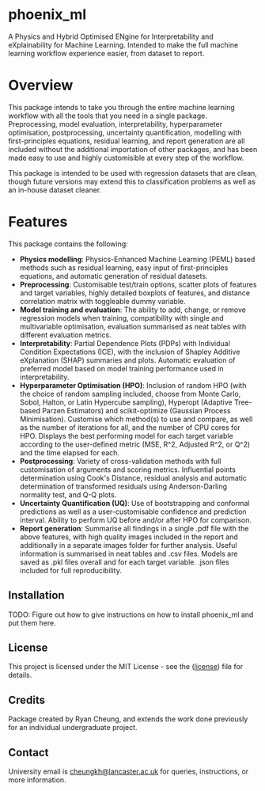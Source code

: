 # phoenix_ml
A Physics and Hybrid Optimised ENgine for Interpretability and eXplainability for Machine Learning. Intended to make the full machine learning workflow experience easier, from dataset to report.

# Overview

This package intends to take you through the entire machine learning workflow with all the tools that you need in a single package. Preprocessing, model evaluation, interpretability, hyperparameter optimisation, postprocessing, uncertainty quantification, modelling with first-principles equations, residual learning, and report generation are all included without the additional importation of other packages, and has been made easy to use and highly customisible at every step of the workflow.

This package is intended to be used with regression datasets that are clean, though future versions may extend this to classification problems as well as an in-house dataset cleaner.

# Features

This package contains the following:
- **Physics modelling**: Physics-Enhanced Machine Learning (PEML) based methods such as residual learning, easy input of first-principles equations, and automatic generation of residual datasets.
- **Preprocessing**: Customisable test/train options, scatter plots of features and target variables, highly detailed boxplots of features, and distance correlation matrix with toggleable dummy variable.
- **Model training and evaluation**: The ability to add, change, or remove regression models when training, compatibility with single and multivariable optimisation, evaluation summarised as neat tables with different evaluation metrics.
- **Interpretability**: Partial Dependence Plots (PDPs) with Individual Condition Expectations (ICE), with the inclusion of Shapley Additive eXplanation (SHAP) summaries and plots. Automatic evaluation of preferred model based on model training performance used in interpretability.
- **Hyperparameter Optimisation (HPO)**: Inclusion of random HPO (with the choice of random sampling included, choose from Monte Carlo, Sobol, Halton, or Latin Hypercube sampling), Hyperopt (Adaptive Tree-based Parzen Estimators) and scikit-optimize (Gaussian Process Minimisation). Customise which method(s) to use and compare, as well as the number of iterations for all, and the number of CPU cores for HPO. Displays the best performing model for each target variable according to the user-defined metric (MSE, R^2, Adjusted R^2, or Q^2) and the time elapsed for each.
- **Postprocessing**: Variety of cross-validation methods with full customisation of arguments and scoring metrics. Influential points determination using Cook's Distance, residual analysis and automatic determination of transformed residuals using Anderson-Darling normality test, and Q-Q plots.
- **Uncertainty Quantification (UQ)**: Use of bootstrapping and conformal predictions as well as a user-customisable confidence and prediction interval. Ability to perform UQ before and/or after HPO for comparison.
- **Report generation**: Summarise all findings in a single .pdf file with the above features, with high quality images included in the report and additionally in a separate images folder for further analysis. Useful information is summarised in neat tables and .csv files. Models are saved as .pkl files overall and for each target variable. .json files included for full reproducibility.

## Installation

TODO: Figure out how to give instructions on how to install phoenix_ml and put them here.

## License

This project is licensed under the MIT License - see the ([license](https://github.com/Ryan-907316/phoenix_ml/blob/main/LICENSE)) file for details.

## Credits

Package created by Ryan Cheung, and extends the work done previously for an individual undergraduate project.

## Contact

University email is cheungkh@lancaster.ac.uk for queries, instructions, or more information.

